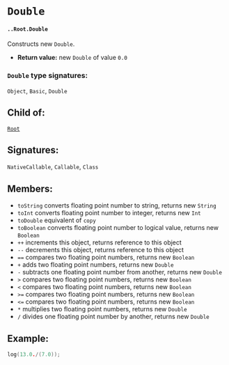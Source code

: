 # `Double`

#### `..Root.Double`

Constructs new `Double`.

* **Return value:** new `Double` of value `0.0`

### `Double` type signatures:

`Object`, `Basic`, `Double`

## Child of:

[`Root`](docs..Root.md)

## Signatures:

`NativeCallable`, `Callable`, `Class`

## Members:

- `toString` converts floating point number to string, returns new `String` 
- `toInt` converts floating point number to integer, returns new `Int`
- `toDouble` equivalent of `copy`
- `toBoolean` converts floating point number to logical value, returns new `Boolean`
- `++` increments this object, returns reference to this object
- `--` decrements this object, returns reference to this object
- `==` compares two floating point numbers, returns new `Boolean`
- `+` adds two floating point numbers, returns new `Double`
- `-` subtracts one floating point number from another, returns new `Double`
- `>` compares two floating point numbers, returns new `Boolean`
- `<` compares two floating point numbers, returns new `Boolean`
- `>=` compares two floating point numbers, returns new `Boolean`
- `<=` compares two floating point numbers, returns new `Boolean`
- `*` multiplies two floating point numbers, returns new `Double`
- `/`  divides one floating point number by another, returns new `Double`

## Example:

```c
log(13.0./(7.0));
```